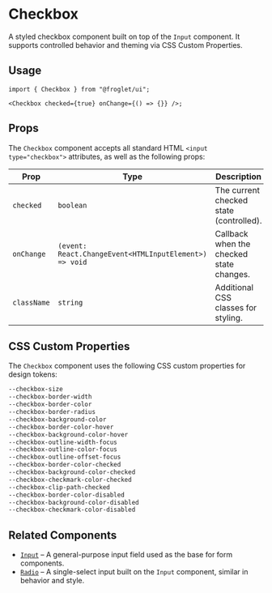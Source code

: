 # Checkbox

A styled checkbox component built on top of the `Input` component. It supports controlled behavior and theming via CSS Custom Properties.

## Usage

```tsx
import { Checkbox } from "@froglet/ui";

<Checkbox checked={true} onChange={() => {}} />;
```

## Props

The `Checkbox` component accepts all standard HTML `<input type="checkbox">` attributes, as well as the following props:

| Prop        | Type                                                   | Description                              |
| ----------- | ------------------------------------------------------ | ---------------------------------------- |
| `checked`   | `boolean`                                              | The current checked state (controlled).  |
| `onChange`  | `(event: React.ChangeEvent<HTMLInputElement>) => void` | Callback when the checked state changes. |
| `className` | `string`                                               | Additional CSS classes for styling.      |

## CSS Custom Properties

The `Checkbox` component uses the following CSS custom properties for design tokens:

```css
--checkbox-size
--checkbox-border-width
--checkbox-border-color
--checkbox-border-radius
--checkbox-background-color
--checkbox-border-color-hover
--checkbox-background-color-hover
--checkbox-outline-width-focus
--checkbox-outline-color-focus
--checkbox-outline-offset-focus
--checkbox-border-color-checked
--checkbox-background-color-checked
--checkbox-checkmark-color-checked
--checkbox-clip-path-checked
--checkbox-border-color-disabled
--checkbox-background-color-disabled
--checkbox-checkmark-color-disabled
```

## Related Components

- [`Input`](../Input/README.md) – A general-purpose input field used as the base for form components.
- [`Radio`](../Radio/README.md) – A single-select input built on the `Input` component, similar in behavior and style.
